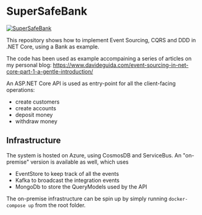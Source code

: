 # SuperSafeBank 

[![SuperSafeBank](https://circleci.com/gh/mizrael/SuperSafeBank.svg?style=shield)](https://app.circleci.com/pipelines/github/mizrael/SuperSafeBank)

This repository shows how to implement Event Sourcing, CQRS and DDD in .NET Core, using a Bank as example.

The code has been used as example accompaining a series of articles on my personal blog: https://www.davideguida.com/event-sourcing-in-net-core-part-1-a-gentle-introduction/

An ASP.NET Core API is used as entry-point for all the client-facing operations:
- create customers
- create accounts
- deposit money
- withdraw money

## Infrastructure
The system is hosted on Azure, using CosmosDB and ServiceBus. An "on-premise" version is available as well, which uses
- EventStore to keep track of all the events
- Kafka to broadcast the integration events
- MongoDb to store the QueryModels used by the API

The on-premise infrastructure can be spin up by simply running `docker-compose up` from the root folder. 